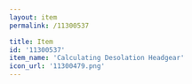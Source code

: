 ```yaml
---
layout: item
permalink: /11300537

title: Item
id: '11300537'
item_name: 'Calculating Desolation Headgear'
icon_url: '11300479.png'
---
```


